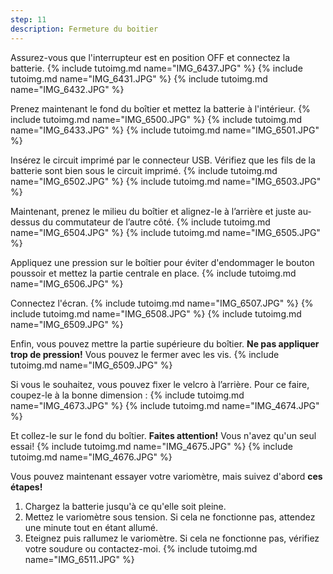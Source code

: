 ```yaml
---
step: 11
description: Fermeture du boitier
---
```



Assurez-vous que l'interrupteur est en position OFF et connectez la batterie.
{% include tutoimg.md name="IMG_6437.JPG" %}
{% include tutoimg.md name="IMG_6431.JPG" %}
{% include tutoimg.md name="IMG_6432.JPG" %}

Prenez maintenant le fond du boîtier et mettez la batterie à l'intérieur.
{% include tutoimg.md name="IMG_6500.JPG" %}
{% include tutoimg.md name="IMG_6433.JPG" %}
{% include tutoimg.md name="IMG_6501.JPG" %}

Insérez le circuit imprimé par le connecteur USB. Vérifiez que les fils de la batterie sont bien sous le circuit imprimé.
{% include tutoimg.md name="IMG_6502.JPG" %}
{% include tutoimg.md name="IMG_6503.JPG" %}

Maintenant, prenez le milieu du boîtier et alignez-le à l’arrière et juste au-dessus du commutateur de l’autre côté.
{% include tutoimg.md name="IMG_6504.JPG" %}
{% include tutoimg.md name="IMG_6505.JPG" %}

Appliquez une pression sur le boîtier pour éviter d'endommager le bouton poussoir et mettez la partie centrale en place.
{% include tutoimg.md name="IMG_6506.JPG" %}

Connectez l'écran.
{% include tutoimg.md name="IMG_6507.JPG" %}
{% include tutoimg.md name="IMG_6508.JPG" %}
{% include tutoimg.md name="IMG_6509.JPG" %}

Enfin, vous pouvez mettre la partie supérieure du boîtier. **Ne pas appliquer trop de pression!** Vous pouvez le fermer avec les vis.
{% include tutoimg.md name="IMG_6509.JPG" %}

Si vous le souhaitez, vous pouvez fixer le velcro à l’arrière. Pour ce faire, coupez-le à la bonne dimension :
{% include tutoimg.md name="IMG_4673.JPG" %}
{% include tutoimg.md name="IMG_4674.JPG" %}

Et collez-le sur le fond du boîtier. **Faites attention!** Vous n'avez qu'un seul essai!
{% include tutoimg.md name="IMG_4675.JPG" %}
{% include tutoimg.md name="IMG_4676.JPG" %}

Vous pouvez maintenant essayer votre variomètre, mais suivez d'abord **ces étapes!**
1. Chargez la batterie jusqu'à ce qu'elle soit pleine.
2. Mettez le variomètre sous tension. Si cela ne fonctionne pas, attendez une minute tout en étant allumé.
3. Eteignez puis rallumez le variomètre. Si cela ne fonctionne pas, vérifiez votre soudure ou contactez-moi.
{% include tutoimg.md name="IMG_6511.JPG" %}

